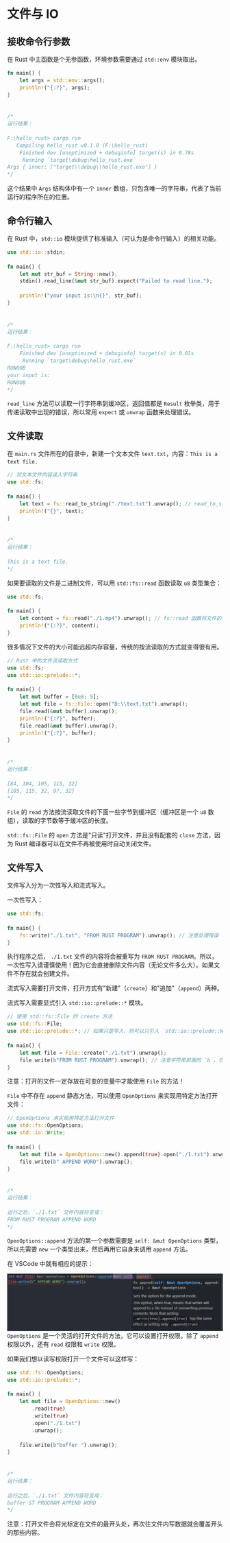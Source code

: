 # 文件与 IO



## 接收命令行参数

在 Rust 中主函数是个无参函数，环境参数需要通过 `std::env` 模块取出。

```rust
fn main() {
    let args = std::env::args();
    println!("{:?}", args);
}


/*
运行结果：

F:\hello_rust> cargo run
   Compiling hello_rust v0.1.0 (F:\hello_rust)
    Finished dev [unoptimized + debuginfo] target(s) in 0.78s
     Running `target\debug\hello_rust.exe`
Args { inner: ["target\\debug\\hello_rust.exe"] }
*/
```

这个结果中 `Args` 结构体中有一个 `inner` 数组，只包含唯一的字符串，代表了当前运行的程序所在的位置。





## 命令行输入

在 Rust 中，`std::io` 模块提供了标准输入（可认为是命令行输入）的相关功能。

```rust
use std::io::stdin;

fn main() {
    let mut str_buf = String::new();
    stdin().read_line(&mut str_buf).expect("Failed to read line.");

    println!("your input is:\n{}", str_buf);
}


/*
运行结果：

F:\hello_rust> cargo run
    Finished dev [unoptimized + debuginfo] target(s) in 0.01s
     Running `target\debug\hello_rust.exe`
RUNOOB
your input is:
RUNOOB
*/
```

`read_line` 方法可以读取一行字符串到缓冲区，返回值都是 `Result` 枚举类，用于传递读取中出现的错误，所以常用 `expect` 或 `unwrap` 函数来处理错误。





## 文件读取

在 `main.rs` 文件所在的目录中，新建一个文本文件 `text.txt`，内容：`This is a text file.`

```rust
// 将文本文件内容读入字符串
use std::fs;

fn main() {
    let text = fs::read_to_string("./text.txt").unwrap(); // read_to_string 的返回值是 io::Result<String> 类型，需要有函数来处理错误
    println!("{}", text);
}


/*
运行结果：

This is a text file.
*/
```



如果要读取的文件是二进制文件，可以用 `std::fs::read` 函数读取 `u8` 类型集合：

```rust
use std::fs;

fn main() {
    let content = fs::read("./1.mp4").unwrap(); // fs::read 函数将文件的全部内容读入字节向量
    println!("{:?}", content);
}
```



很多情况下文件的大小可能远超内存容量，传统的按流读取的方式就变得很有用。

```rust
// Rust 中的文件流读取方式
use std::fs;
use std::io::prelude::*;

fn main() {
    let mut buffer = [0u8; 5];
    let mut file = fs::File::open("D:\\text.txt").unwrap();
    file.read(&mut buffer).unwrap();
    println!("{:?}", buffer);
    file.read(&mut buffer).unwrap();
    println!("{:?}", buffer);
}


/*
运行结果：

[84, 104, 105, 115, 32] 
[105, 115, 32, 97, 32]
*/
```

`File` 的 `read` 方法按流读取文件的下面一些字节到缓冲区（缓冲区是一个 `u8` 数组），读取的字节数等于缓冲区的长度。

`std::fs::File` 的 `open` 方法是"只读"打开文件，并且没有配套的 `close` 方法，因为 Rust 编译器可以在文件不再被使用时自动关闭文件。





## 文件写入

文件写入分为一次性写入和流式写入。

一次性写入：

```rust
use std::fs;

fn main() {
    fs::write("./1.txt", "FROM RUST PROGRAM").unwrap(); // 注意处理错误
}
```

执行程序之后， `./1.txt` 文件的内容将会被重写为 `FROM RUST PROGRAM`。所以，一次性写入请谨慎使用！因为它会直接删除文件内容（无论文件多么大）。如果文件不存在就会创建文件。



流式写入需要打开文件，打开方式有"新建"（`create`）和"追加"（`append`）两种。

流式写入需要显式引入 `std::io::prelude::*` 模块。

```rust
// 使用 std::fs::File 的 create 方法
use std::fs::File;
use std::io::prelude::*; // 如果只是写入，则可以只引入 `std::io::prelude::Write` 模块

fn main() {
    let mut file = File::create("./1.txt").unwrap();
    file.write(b"FROM RUST PROGRAM").unwrap(); // 注意字符串前面的 `b`，它用来代表 u8 类型
}
```

注意：打开的文件一定存放在可变的变量中才能使用 `File` 的方法！



`File` 中不存在 `append` 静态方法，可以使用 `OpenOptions` 来实现用特定方法打开文件：

```rust
// OpenOptions 来实现用特定方法打开文件
use std::fs::OpenOptions;
use std::io::Write;

fn main() {
    let mut file = OpenOptions::new().append(true).open("./1.txt").unwrap();
    file.write(b" APPEND WORD").unwrap();
}


/*
运行结果：

运行之后，`./1.txt` 文件内容将变成：
FROM RUST PROGRAM APPEND WORD
*/
```

`OpenOptions::append` 方法的第一个参数需要是 `self: &mut OpenOptions` 类型，所以先需要 `new` 一个类型出来，然后再用它自身来调用 `append` 方法。

在 VSCode 中就有相应的提示：

<img src="io.assets/image-20211127210119935.png" alt="image-20211127210119935" align="left" />



`OpenOptions` 是一个灵活的打开文件的方法，它可以设置打开权限。除了 `append` 权限以外，还有 `read` 权限和 `write` 权限。

如果我们想以读写权限打开一个文件可以这样写：

```rust
use std::fs::OpenOptions;
use std::io::prelude::*;

fn main() {
    let mut file = OpenOptions::new()
        .read(true)
        .write(true)
        .open("./1.txt")
        .unwrap();

    file.write(b"buffer ").unwrap();
}


/*
运行结果：

运行之后，`./1.txt` 文件内容将变成：
buffer ST PROGRAM APPEND WORD
*/
```

注意：打开文件会将光标定在文件的最开头处，再次往文件内写数据就会覆盖开头的那些内容。